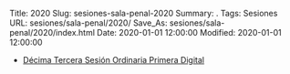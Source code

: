 Title: 2020
Slug: sesiones-sala-penal-2020
Summary: .
Tags: Sesiones
URL: sesiones/sala-penal/2020/
Save_As: sesiones/sala-penal/2020/index.html
Date: 2020-01-01 12:00:00
Modified: 2020-01-01 12:00:00


- [Décima Tercera Sesión Ordinaria Primera Digital](decima-tercera-sesion-ordinaria-primera-digital/)


